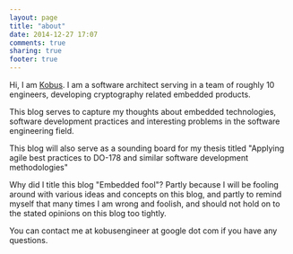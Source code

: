 ```yaml
---
layout: page
title: "about"
date: 2014-12-27 17:07
comments: true
sharing: true
footer: true
---
```


Hi, I am [Kobus](http://za.linkedin.com/in/kobusengineer). I am a software architect serving in a team of roughly 10 engineers, developing cryptography related embedded products.

This blog serves to capture my thoughts about embedded technologies, software development practices and interesting problems in the software engineering field.

This blog will also serve as a sounding board for my thesis titled "Applying agile best practices to DO-178 and similar software development methodologies"

Why did I title this blog "Embedded fool"? Partly because I will be fooling around with various ideas and concepts on this blog, and partly to remind myself that many times I am wrong and foolish, and should not hold on to the stated opinions on this blog too tightly.

You can contact me at kobusengineer at google dot com if you have any questions.




